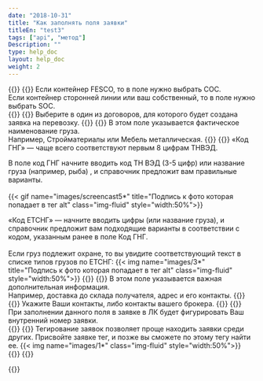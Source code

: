 ```yaml
---
date: "2018-10-31"
title: "Как заполнять поля заявки"
titleEn: "test3"
tags: ["api", "метод"]
Description: ""
type: help_doc
layout: help_doc
weight: 2
---
```


{{<accordion>}}
  {{<accordionItem isOpen="true" idNumber="1" title="Поле «Принадлежность контейнера»">}}
    Если контейнер FESCO, то в поле нужно выбрать COC.<br/>
Если контейнер сторонней линии или ваш собственный, то в поле нужно выбрать SOC.
<br/>
  {{</accordionItem>}}
  {{<accordionItem isOpen="false" idNumber="2" title="Поле «Юридическое лицо»">}}
    Выберите в один из договоров, для которого будет создана заявка на перевозку.
  {{</accordionItem>}}
  {{<accordionItem isOpen="false" idNumber="3" title="Поле «Наименование груза по коносаменту»">}}
    В этом поле указывается фактическое наименование груза.<br/>
Например, Стройматериалы или Мебель металлическая.
{{</accordionItem>}}
{{<accordionItem isOpen="false" idNumber="4" title="Коды ЕТСНГ-ГНГ">}}
    «Код ГНГ» — чаще всего соответствуют первым 8 цифрам ТНВЭД.<br/>

В поле код ГНГ начните вводить код ТН ВЭД (3-5 цифр) или название груза (например, рыба) , и справочник предложит вам правильные варианты. <br/>
<br/>
{{< gif name="images/screencast5*" title="Подпись к фото которая попадает в тег alt" class="img-fluid" style="width:50%">}}
<br/>

«Код ЕТСНГ» — начните вводить цифры (или название груза), и справочник предложит вам подходящие варианты в соответствии с кодом, указанным ранее в поле Код ГНГ.<br/>
<br/>
Если груз подлежит охране, то вы увидите соответствующий текст в списке типов грузов по ЕТСНГ:
{{< img name="images/3*" title="Подпись к фото которая попадает в тег alt" class="img-fluid" style="width:50%">}}
  {{</accordionItem>}}
    {{<accordionItem isOpen="false" idNumber="5" title="Поле «Дополнительные требования»">}}
    В этом поле указывается важная дополнительная информация.<br/>
Например, доставка до склада получателя, адрес и его контакты.
  {{</accordionItem>}}
   {{<accordionItem isOpen="false" idNumber="6" title="Поле «Данные для графы коносамента Извещать»">}}
    Укажите Ваши контакты, либо контакты вашего брокера.
  {{</accordionItem>}}
  {{<accordionItem isOpen="false" idNumber="7" title="Поле «Номер заказа»">}}
    При заполнении данного поля в заявке в ЛК будет фигурировать Ваш внутренний номер заявки.
<br/>
  {{</accordionItem>}}
    {{<accordionItem isOpen="false" idNumber="8" title="Поле «Тег»">}}
    Тегирование заявок позволяет проще находить заявки среди других. 
Присвойте заявке тег, и позже вы сможете по этому тегу найти ее.
{{< img name="images/1*" class="img-fluid" style="width:50%">}}
<br/>
  {{</accordionItem>}}
{{</accordion>}}

{{<isHelpful>}}

